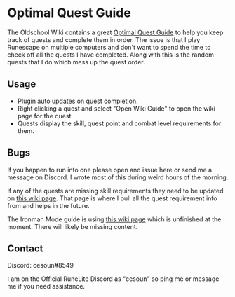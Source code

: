 # Optimal Quest Guide
The Oldschool Wiki contains a great [Optimal Quest Guide](https://oldschool.runescape.wiki/w/Optimal_quest_guide) to help you keep track of quests and complete them in order. The issue is that I play Runescape on multiple computers and don't want to spend the time to check off all the quests I  have completed. Along with this is the random quests that I do which mess up the quest order. 

## Usage

- Plugin auto updates on quest completion.
- Right clicking a quest and select "Open Wiki Guide" to open the wiki page for the quest.
- Quests display the skill, quest point and combat level requirements for them.
    
## Bugs

If you happen to run into one please open and issue here or send me a message on Discord. I wrote most of this during weird hours of the morning.

If any of the quests are missing skill requirements they need to be updated on [this wiki page](https://oldschool.runescape.wiki/w/Quests/Skill_requirements). 
That page is where I pull all the quest requirement info from and helps in the future.

The Ironman Mode guide is using [this wiki page](https://oldschool.runescape.wiki/w/Optimal_quest_guide/Ironman) which is unfinished at the moment.
There will likely be missing content. 

## Contact

Discord: cesoun#8549

I am on the Official RuneLite Discord as "cesoun" so ping me or message me if you need assistance. 